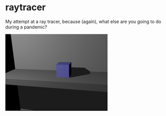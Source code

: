 # raytracer
My attempt at a ray tracer, because (again), what else are you going to do during a pandemic?

![picture](simgr.png)
